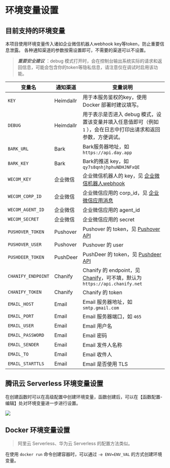 <h1>环境变量设置</h1>

## 目前支持的环境变量

本项目使用环境变量传入诸如企业微信机器人webhook key等token，防止重要信息泄露。
各种通知渠道的参数按需设置即可，不需要的渠道可以不设置。

> ***重要安全建议*** ：debug 模式打开时，会在控制台输出系统实际的请求和返回信息，可能会包含你的token等隐私信息，请注意仅在调试时启用该功能。

| 变量名                | 通知渠道      | 变量说明                                                                                                                  |
|--------------------|-----------|-----------------------------------------------------------------------------------------------------------------------|
| `KEY`              | Heimdallr | 用于本服务鉴权的key，使用 Docker 部署时建议填写。                                                                                        |
| `DEBUG`            | Heimdallr | 用于表示是否进入 debug 模式，设置该变量并填入任意值即可（例如 `1` ），会在日志中打印出请求和返回参数，方便调试。                                                        |
| `BARK_URL`         | Bark      | Bark服务器地址，如`https://api.day.app`                                                                                      |
| `BARK_KEY`         | Bark      | Bark的推送 key，如 `qy7s8qnhjhphuNDHJNFxQE`                                                                                |
| `WECOM_KEY`        | 企业微信      | 企业微信机器人的 key，见 [企业微信机器人webhook](https://developer.work.weixin.qq.com/document/path/91770)                             |
| `WECOM_CORP_ID`    | 企业微信      | 企业微信应用的 corp_id，见 [企业微信应用消息](https://developer.work.weixin.qq.com/document/path/90236)                                |
| `WECOM_AGENT_ID`   | 企业微信      | 企业微信应用的 agent_id                                                                                                      |
| `WECOM_SECRET`     | 企业微信      | 企业微信应用的 secret                                                                                                        |
| `PUSHOVER_TOKEN`   | Pushover  | Pushover 的 token，见 [Pushover API](https://pushover.net/api)                                                           |
| `PUSHOVER_USER`    | Pushover  | Pushover 的 user                                                                                                       |
| `PUSHDEER_TOKEN`   | PushDeer  | PushDeer 的 token，见 [Pushdeer API](http://pushdeer.com)                                                                |
| `CHANIFY_ENDPOINT` | Chanify   | Chanify 的 endpoint，见 [Chanify](https://github.com/chanify/chanify#as-sender-client)，可不填，默认为 `https://api.chanify.net` |
| `CHANIFY_TOKEN`    | Chanify   | Chanify 的 token                                                                                                       |
| `EMAIL_HOST`       | Email     | Email 服务器地址，如 `smtp.gmail.com`                                                                                        |
| `EMAIL_PORT`       | Email     | Email 服务器端口，如 `465`                                                                                                   |
| `EMAIL_USER`       | Email     | Email 用户名                                                                                                             |
| `EMAIL_PASSWORD`   | Email     | Email 密码                                                                                                              |
| `EMAIL_SENDER`     | Email     | Email 发件人名称                                                                                                           |
| `EMAIL_TO`         | Email     | Email 收件人                                                                                                             |
| `EMAIL_STARTTLS`   | Email     | Email 是否使用 TLS                                                                                                        |


## 腾讯云 Serverless 环境变量设置

在创建函数时可以在高级配置中创建环境变量，函数创建后，可以在【函数配置-编辑】处对环境变量进一步进行设置。

![](http://img.ameow.xyz/202205290601686.png)

## Docker 环境变量设置

> 阿里云 Serverless、华为云 Serverless 的配置方法类似。

在使用 `docker run` 命令创建容器时，可以通过 `-e ENV=ENV_VAL` 的方式创建环境变量。